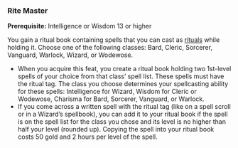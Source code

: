 ### Rite Master

**Prerequisite:**
Intelligence or Wisdom 13 or higher

You gain a ritual book containing spells that you can cast as [rituals](#Spellcasting_rituals) while holding it.
Choose one of the following classes: Bard, Cleric, Sorcerer, Vanguard, Warlock, Wizard, or Wodewose.

- When you acquire this feat, you create a ritual book holding two 1st-level spells of your choice from that class’ spell list.
  These spells must have the ritual tag.
  The class you choose determines your spellcasting ability for these spells: Intelligence for Wizard, Wisdom for Cleric or Wodewose, Charisma for Bard, Sorcerer, Vanguard, or Warlock.
- If you come across a written spell with the ritual tag (like on a spell scroll or in a Wizard’s spellbook), you can add it to your ritual book if the spell is on the spell list for the class you chose and its level is no higher than half your level (rounded up).
  Copying the spell into your ritual book costs 50 gold and 2 hours per level of the spell.
